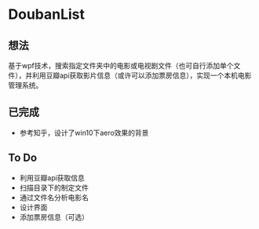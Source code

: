 # DoubanList

## 想法

基于wpf技术，搜索指定文件夹中的电影或电视剧文件（也可自行添加单个文件），并利用豆瓣api获取影片信息（或许可以添加票房信息），实现一个本机电影管理系统。

## 已完成

* 参考知乎，设计了win10下aero效果的背景

## To Do

* 利用豆瓣api获取信息
* 扫描目录下的制定文件
* 通过文件名分析电影名
* 设计界面
* 添加票房信息（可选）